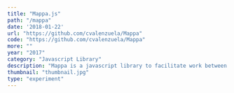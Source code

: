 ```yaml
---
title: "Mappa.js"
path: "/mappa"
date: '2018-01-22'
url: "https://github.com/cvalenzuela/Mappa"
code: "https://github.com/cvalenzuela/Mappa"
more: ""
year: "2017"
category: "Javascript Library"
description: "Mappa is a javascript library to facilitate work between p5 and existing map libraries and APIs. It provides a set of tools for working with static maps, interactive tile maps and geo-data among other tools useful when building geolocation-based visual representations."
thumbnail: "thumbnail.jpg"
type: "experiment"
---
```

